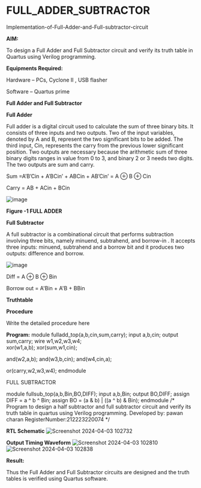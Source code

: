 # FULL_ADDER_SUBTRACTOR

Implementation-of-Full-Adder-and-Full-subtractor-circuit

**AIM:**

To design a Full Adder and Full Subtractor circuit and verify its truth table in Quartus using Verilog programming.

**Equipments Required:**

Hardware – PCs, Cyclone II , USB flasher

Software – Quartus prime

**Full Adder and Full Subtractor**

**Full Adder**

Full adder is a digital circuit used to calculate the sum of three binary bits. It consists of three inputs and two outputs. Two of the input variables, denoted by A and B, represent the two significant bits to be added. The third input, Cin, represents the carry from the previous lower significant position. Two outputs are necessary because the arithmetic sum of three binary digits ranges in value from 0 to 3, and binary 2 or 3 needs two digits. The two outputs are sum and carry.

Sum =A’B’Cin + A’BCin’ + ABCin + AB’Cin’ = A ⊕ B ⊕ Cin 

Carry = AB + ACin + BCin

![image](https://github.com/naavaneetha/FULL_ADDER_SUBTRACTOR/assets/154305477/0f30ba51-5ffb-4198-845f-18e054f675e7)

**Figure -1 FULL ADDER**

**Full Subtractor**

A full subtractor is a combinational circuit that performs subtraction involving three bits, namely minuend, subtrahend, and borrow-in . It accepts three inputs: minuend, subtrahend and a borrow bit and it produces two outputs: difference and borrow.

![image](https://github.com/naavaneetha/FULL_ADDER_SUBTRACTOR/assets/154305477/02b24f51-ab51-4304-9ad6-7b81ffc1ead5)

Diff = A ⊕ B ⊕ Bin 

Borrow out = A'Bin + A'B + BBin

**Truthtable**

**Procedure**

Write the detailed procedure here

**Program:**
module fulladd_top(a,b,cin,sum,carry);
input a,b,cin;
output sum,carry;
wire w1,w2,w3,w4;       
xor(w1,a,b);
xor(sum,w1,cin);        

and(w2,a,b);
and(w3,b,cin);
and(w4,cin,a);

or(carry,w2,w3,w4);
endmodule

FULL SUBTRACTOR

module fullsub_top(a,b,Bin,BO,DIFF);
input a,b,Bin;
output BO,DIFF;
assign DIFF = a ^ b ^ Bin;
  assign BO = (a & b) | ((a ^ b) & Bin);
endmodule
/* Program to design a half subtractor and full subtractor circuit and verify its truth table in quartus using Verilog programming. 
Developed by: pawan charan
RegisterNumber:212223220074
*/

**RTL Schematic**
![Screenshot 2024-04-03 102732](https://github.com/pawan2006-png/FULL_ADDER_SUBTRACTOR/assets/150067867/76dd85d5-2673-417e-afcb-dd9f1b6b847f)

**Output Timing Waveform**
![Screenshot 2024-04-03 102810](https://github.com/pawan2006-png/FULL_ADDER_SUBTRACTOR/assets/150067867/f20fd66a-1dd6-4183-8be4-e9cd0449d298)
![Screenshot 2024-04-03 102838](https://github.com/pawan2006-png/FULL_ADDER_SUBTRACTOR/assets/150067867/45e3e026-6711-4fe6-9b21-20181f62374b)

**Result:**

Thus the Full Adder and Full Subtractor circuits are designed and the truth tables is verified using Quartus software.



